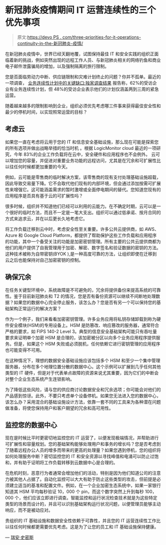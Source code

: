 # 新冠肺炎疫情期间 IT 运营连续性的三个优先事项

> 原文:[https://devo PS . com/three-priorities-for-it-operations-continuity-in-the-新冠肺炎-疫情/](https://devops.com/three-priorities-for-it-operations-continuity-during-the-covid-19-pandemic/)

在新冠肺炎疫情中，世界已经天翻地覆，试图保持最佳 IT 和安全实践的组织正面临着新的挑战，例如突然出现的远程工作人员、与新冠肺炎相关的网络钓鱼和商业电子邮件泄露骗局的增加，以及强制隔离的旅行限制。

您是否面临劳动力中断、供应链限制和灾难计划终止的问题？你并不孤单。最近的一项调查， [业务连续性计划中的关键缺口:独家调查结果](http://automate.avidxchange.com/rs/598-WVB-246/images/Critical_Gaps_in_Business_Continuity_Plan.pdf) 报告称，62%的受访企业有业务连续性计划，但 48%的受访企业表示他们的计划仅涵盖两到三周的紧急运营。

随着越来越多的限制影响到企业，组织必须优先考虑哪三件事来获得最佳安全性和最少的停机时间，以实现照常运营的目标？

## **考虑云**

如果您一直在考虑将云用于您的 IT 和信息安全基础设施，那么现在可能是探索您的所有选项并做出战略举措的恰当时机 。根据 LogicMonitor cloud 最近的一项研究[](https://www.logicmonitor.com/resource/the-future-of-the-cloud-a-cloud-influencers-survey/?utm_medium=pr&utm_source=businesswire&utm_campaign=cloudsurvey)，今年 83%的企业工作负载将在云中，安全硬件和应用程序也不会例外。 云可以增加您的容量，并促进对重要业务功能的远程访问，尤其是在冗余和可扩展性比以往任何时候都更加重要的今天。

例如，云可能是零售商的临时解决方案，该零售商的现有支付处理基础设施超载，因此导致交易量下降。它不会取代他们现有的内部环境，但会通过添加按需可扩展性来增强它。这可能涵盖需求的暂时激增或全面停电期间的替代。您知道您现有的应用程序是否具有基于云的可扩展性吗？

很多时候，组织并不知道他们已经可以利用的云能力。在不确定时期，云可以是一个很好的临时方法，而且不一定是一笔大支出。组织可以通过低承诺、按月合同的方式来追求云，并在以后更长久地考虑它。

将工作负载迁移到云中时，考虑安全性至关重要。许多公共云提供商，如 AWS、Azure 和 Google Cloud Platform，都提供了帮助保护这些工作负载和应用程序的功能，其中一个备受关注的功能是加密密钥管理。所有主要的公共云提供商都为他们的用户提供了自我管理用于加密、解密、数字签名和验证数据的密钥的方法。这种技术被称为自带密钥(BYOK ),是一种高度可靠的方法，让组织即使在迁移到云之后也能保持对自己加密密钥的控制。

## **确保冗余**

在任务关键型环境中，系统故障是不可避免的，冗余将提供备份来提高系统的可靠性。鉴于目前新冠肺炎和 T2 的情况，您是否有备份资源可以继续不间断地处理数据？如果您的数据中心完全停止服务，该怎么办？您是否有另一个可以保持您的基础架构正常运行的解决方案？

作为一个例子，我们来看看加密密钥管理。许多业务应用将私钥存储卸载到称为硬件安全模块(HSM)的专用设备上。HSM 是防篡改、响应篡改的服务器，通常符合严格的要求，如 FIPS 140-2 Level 3。典型的信息安全基础架构可能只有吞吐量要求来证明单个加密 HSM 是合理的，该加密被分区以向多个业务应用程序提供服务。但是，如果这个 HSM 失败或必须脱机，任何依赖它进行密钥管理的应用程序也可能变得不可用。

在这种情况下，理想的数据安全基础设施应该包括多个 HSM 和至少一个集中管理服务器，分布在多个地理位置分散的数据中心。这个示例可以扩展到几乎任何其他类型的 IT 硬件，但是对于代表单点故障的资源来说尤其重要，因为它们的中断会对整个企业生态系统产生连锁影响。

为了降低这些风险，请与您的供应商讨论数据安全和冗余选项；你可能会对他们的产品感到惊讶。此外，不要只考虑单个设备停机。如果您无法进入您的数据中心，该怎么办？采用混合的基础设施设计方法，依靠一套不同的工具来为各种潜在问题做准备，将使您保持用户和客户期望的冗余和高可用性。

## **监控您的数据中心**

现在是时候比平时更密切地监控您的 IT 运营了，以便发现极端情况，并帮助进行可扩展性和容量规划。您的基础架构能够处理用户和事务的增长吗？您是否考虑到了随着远程办公人员的增多而带来的更高的处理量？如果您遇到停机，您的组织将如何处理服务中断？密切监控您的 IT 和安全资源以寻找峰值和电涌可以防止过饱和，并有助于证明将工作负载转移到云数据中心是合理的。

在危机时刻，恶意行为者通常会增加他们的活动，特别是因为他们知道公司的注意力被其他人占据了。自动化监控可以大大有助于防止这些类型的攻击，但前提是必须建立适当的基准和配置文件。例如，在一个企业加密生态系统中，如果一家银行知道其 HSM 平均每秒验证 10，000 个 pin，而这个数字突然上升到每秒 100，000 个，他们应该立即进行调查。智能监控和运行状况检查技术就是为这些特定类型的场景而设计的，并且可以识别基础架构运行状况问题，以便管理员能够主动响应，而不是被动应对。

贵组织的 IT 基础设施和数据安全性依赖于可靠性，并且您的 IT 运营连续性工作比以往任何时候都更需要优先考虑。这是为了让您的员工和 IT 基础设施保持健康。

— [瑞安·史密斯](https://devops.com/author/ryan-smith/)